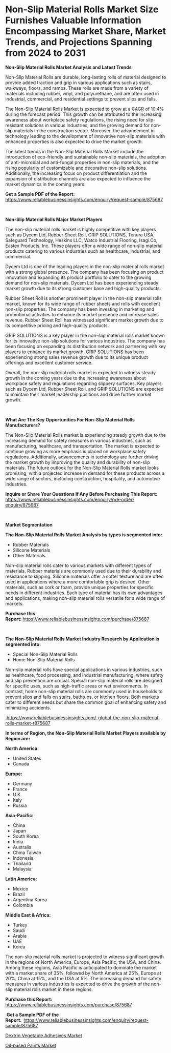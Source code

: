 <p><h1>Non-Slip Material Rolls Market Size Furnishes Valuable Information Encompassing Market Share, Market Trends, and Projections Spanning from 2024 to 2031</h1></p><p><strong>Non-Slip Material Rolls Market Analysis and Latest Trends</strong></p>
<p><p>Non-Slip Material Rolls are durable, long-lasting rolls of material designed to provide added traction and grip in various applications such as stairs, walkways, floors, and ramps. These rolls are made from a variety of materials including rubber, vinyl, and polyurethane, and are often used in industrial, commercial, and residential settings to prevent slips and falls.</p><p>The Non-Slip Material Rolls Market is expected to grow at a CAGR of 10.4% during the forecast period. This growth can be attributed to the increasing awareness about workplace safety regulations, the rising need for slip-resistant solutions in various industries, and the growing demand for non-slip materials in the construction sector. Moreover, the advancement in technology leading to the development of innovative non-slip materials with enhanced properties is also expected to drive the market growth.</p><p>The latest trends in the Non-Slip Material Rolls Market include the introduction of eco-friendly and sustainable non-slip materials, the adoption of anti-microbial and anti-fungal properties in non-slip materials, and the rising popularity of customizable and decorative non-slip solutions. Additionally, the increasing focus on product differentiation and the expansion of distribution channels are also expected to influence the market dynamics in the coming years.</p></p>
<p><strong>Get a Sample PDF of the Report:&nbsp;</strong> <a href="https://www.reliablebusinessinsights.com/enquiry/request-sample/875687">https://www.reliablebusinessinsights.com/enquiry/request-sample/875687</a></p>
<p>&nbsp;</p>
<p><strong>Non-Slip Material Rolls Major Market Players</strong></p>
<p><p>The non-slip material rolls market is highly competitive with key players such as Dycem Ltd, Rubber Sheet Roll, GRIP SOLUTIONS, Tenura USA, Safeguard Technology, Heskins LLC, Watco Industrial Flooring, Isagi.Co, Eastex Products, Inc. These players offer a wide range of non-slip material products catering to various industries such as healthcare, industrial, and commercial.</p><p>Dycem Ltd is one of the leading players in the non-slip material rolls market with a strong global presence. The company has been focusing on product innovation and expanding its product portfolio to cater to the growing demand for non-slip materials. Dycem Ltd has been experiencing steady market growth due to its strong customer base and high-quality products.</p><p>Rubber Sheet Roll is another prominent player in the non-slip material rolls market, known for its wide range of rubber sheets and rolls with excellent non-slip properties. The company has been investing in marketing and promotional activities to enhance its market presence and increase sales revenue. Rubber Sheet Roll has witnessed significant market growth due to its competitive pricing and high-quality products.</p><p>GRIP SOLUTIONS is a key player in the non-slip material rolls market known for its innovative non-slip solutions for various industries. The company has been focusing on expanding its distribution network and partnering with key players to enhance its market growth. GRIP SOLUTIONS has been experiencing strong sales revenue growth due to its unique product offerings and excellent customer service.</p><p>Overall, the non-slip material rolls market is expected to witness steady growth in the coming years due to the increasing awareness about workplace safety and regulations regarding slippery surfaces. Key players such as Dycem Ltd, Rubber Sheet Roll, and GRIP SOLUTIONS are expected to maintain their market leadership positions and drive further market growth.</p></p>
<p>&nbsp;</p>
<p><strong>What Are The Key Opportunities For Non-Slip Material Rolls Manufacturers?</strong></p>
<p><p>The Non-Slip Material Rolls market is experiencing steady growth due to the increasing demand for safety measures in various industries, such as manufacturing, healthcare, and transportation. The market is expected to continue growing as more emphasis is placed on workplace safety regulations. Additionally, advancements in technology are further driving the market growth by improving the quality and durability of non-slip materials. The future outlook for the Non-Slip Material Rolls market looks promising, with a projected increase in demand for these products across a wide range of sectors, including construction, hospitality, and automotive industries.</p></p>
<p><strong>Inquire or Share Your Questions If Any Before Purchasing This Report:</strong> <a href="https://www.reliablebusinessinsights.com/enquiry/pre-order-enquiry/875687">https://www.reliablebusinessinsights.com/enquiry/pre-order-enquiry/875687</a></p>
<p>&nbsp;</p>
<p><strong>Market Segmentation</strong></p>
<p><strong>The Non-Slip Material Rolls Market Analysis by types is segmented into:</strong></p>
<p><ul><li>Rubber Materials</li><li>Silicone Materials</li><li>Other Materials</li></ul></p>
<p><p>Non-slip material rolls cater to various markets with different types of materials. Rubber materials are commonly used due to their durability and resistance to slipping. Silicone materials offer a softer texture and are often used in applications where a more comfortable grip is desired. Other materials, such as cork or foam, provide unique properties for specific needs in different industries. Each type of material has its own advantages and applications, making non-slip material rolls versatile for a wide range of markets.</p></p>
<p><strong>Purchase this Report:&nbsp;</strong><a href="https://www.reliablebusinessinsights.com/purchase/875687">https://www.reliablebusinessinsights.com/purchase/875687</a></p>
<p>&nbsp;</p>
<p><strong>The Non-Slip Material Rolls Market Industry Research by Application is segmented into:</strong></p>
<p><ul><li>Special Non-Slip Material Rolls</li><li>Home Non-Slip Material Rolls</li></ul></p>
<p><p>Non-slip material rolls have special applications in various industries, such as healthcare, food processing, and industrial manufacturing, where safety and slip prevention are crucial. Special non-slip material rolls are designed for specific uses, such as high-traffic areas or wet environments. In contrast, home non-slip material rolls are commonly used in households to prevent slips and falls on stairs, bathtubs, or kitchen floors. Both markets cater to different needs but share the common goal of enhancing safety and minimizing accidents.</p></p>
<p><a href="https://www.reliablebusinessinsights.com/-global-the-non-slip-material-rolls-market-r875687">&nbsp;https://www.reliablebusinessinsights.com/-global-the-non-slip-material-rolls-market-r875687</a></p>
<p><strong>In terms of Region, the Non-Slip Material Rolls Market Players available by Region are:</strong></p>
<p>
    <p> <strong> North America: </strong>
        <ul>
            <li>United States</li>
            <li>Canada</li>
        </ul>
        </p> 
    <p> <strong> Europe: </strong>
        <ul>
            <li>Germany</li>
            <li>France</li>
            <li>U.K.</li>
            <li>Italy</li>
            <li>Russia</li>
        </ul>
        </p> 
    <p> <strong> Asia-Pacific: </strong>
        <ul>
            <li>China</li>
            <li>Japan</li>
            <li>South Korea</li>
            <li>India</li>
            <li>Australia</li>
            <li>China Taiwan</li>
            <li>Indonesia</li>
            <li>Thailand</li>
            <li>Malaysia</li>
        </ul>
        </p> 
    <p> <strong> Latin America: </strong>
        <ul>
            <li>Mexico</li>
            <li>Brazil</li>
            <li>Argentina Korea</li>
            <li>Colombia</li>
        </ul>
        </p> 
    <p> <strong> Middle East & Africa: </strong>
        <ul>
            <li>Turkey</li>
            <li>Saudi</li>
            <li>Arabia</li>
            <li>UAE</li>
            <li>Korea</li>
        </ul>
    </p>
    </p>
<p><p>The non-slip material rolls market is projected to witness significant growth in the regions of North America, Europe, Asia Pacific, the USA, and China. Among these regions, Asia Pacific is anticipated to dominate the market with a market share of 35%, followed by North America at 25%, Europe at 20%, China at 15%, and the USA at 5%. The increasing demand for safety measures in various industries is expected to drive the growth of the non-slip material rolls market in these regions.</p></p>
<p><strong>Purchase this Report: </strong><a href="https://www.reliablebusinessinsights.com/purchase/875687">https://www.reliablebusinessinsights.com/purchase/875687</a></p>
<p>&nbsp;<strong>Get a Sample PDF of the Report:&nbsp;&nbsp;</strong><a href="https://www.reliablebusinessinsights.com/enquiry/request-sample/875687">https://www.reliablebusinessinsights.com/enquiry/request-sample/875687</a></p>
<p><strong></strong></p>
<p><p><a href="https://github.com/victorialyman98067/Market-Research-Report-List-1/blob/main/dextrin-vegetable-adhesives-market.md">Dextrin Vegetable Adhesives Market</a></p><p><a href="https://github.com/erickahgreen002024/Market-Research-Report-List-1/blob/main/oil-based-paints-market.md">Oil-based Paints Market</a></p></p>